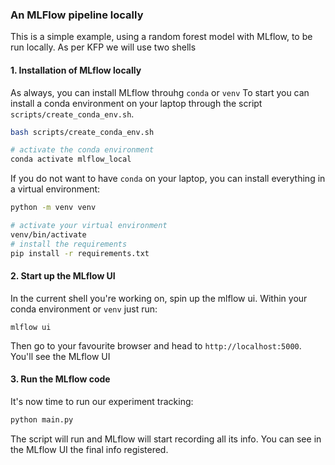 ### An MLFlow pipeline locally

This is a simple example, using a random forest model with MLflow, to be run locally. As per KFP we will use two shells

#### 1. Installation of MLflow locally

As always, you can install MLflow throuhg `conda` or `venv`
To start you can install a conda environment on your laptop through the script `scripts/create_conda_env.sh`.

```bash
bash scripts/create_conda_env.sh

# activate the conda environment
conda activate mlflow_local
```

If you do not want to have `conda` on your laptop, you can install everything in a virtual environment:
```bash
python -m venv venv

# activate your virtual environment
venv/bin/activate
# install the requirements
pip install -r requirements.txt
```

#### 2. Start up the MLflow UI

In the current shell you're working on, spin up the mlflow ui. Within your conda environment or `venv` just run:
```
mlflow ui
```

Then go to your favourite browser and head to `http://localhost:5000`. You'll see the MLflow UI


#### 3. Run the MLflow code

It's now time to run our experiment tracking:
```bash
python main.py
```
The script will run and MLflow will start recording all its info.
You can see in the MLflow UI the final info registered.